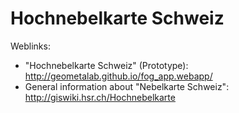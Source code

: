 # Hochnebelkarte Schweiz

Weblinks:
* "Hochnebelkarte Schweiz" (Prototype): http://geometalab.github.io/fog_app.webapp/
* General information about "Nebelkarte Schweiz": http://giswiki.hsr.ch/Hochnebelkarte
